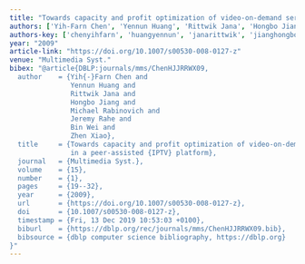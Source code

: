 ```yaml
---
title: "Towards capacity and profit optimization of video-on-demand services in a peer-assisted IPTV platform"
authors: ['Yih-Farn Chen', 'Yennun Huang', 'Rittwik Jana', 'Hongbo Jiang 0001', 'Michael Rabinovich', 'Jeremy Rahe', 'Bin Wei', 'Zhen Xiao']
authors-key: ['chenyihfarn', 'huangyennun', 'janarittwik', 'jianghongbo', 'rabinovichmichael', 'rahejeremy', 'weibin', 'xiaozhen']
year: "2009"
article-link: "https://doi.org/10.1007/s00530-008-0127-z"
venue: "Multimedia Syst."
bibex: "@article{DBLP:journals/mms/ChenHJJRRWX09,
  author    = {Yih{-}Farn Chen and
               Yennun Huang and
               Rittwik Jana and
               Hongbo Jiang and
               Michael Rabinovich and
               Jeremy Rahe and
               Bin Wei and
               Zhen Xiao},
  title     = {Towards capacity and profit optimization of video-on-demand services
               in a peer-assisted {IPTV} platform},
  journal   = {Multimedia Syst.},
  volume    = {15},
  number    = {1},
  pages     = {19--32},
  year      = {2009},
  url       = {https://doi.org/10.1007/s00530-008-0127-z},
  doi       = {10.1007/s00530-008-0127-z},
  timestamp = {Fri, 13 Dec 2019 10:53:03 +0100},
  biburl    = {https://dblp.org/rec/journals/mms/ChenHJJRRWX09.bib},
  bibsource = {dblp computer science bibliography, https://dblp.org}
}"
---
```

